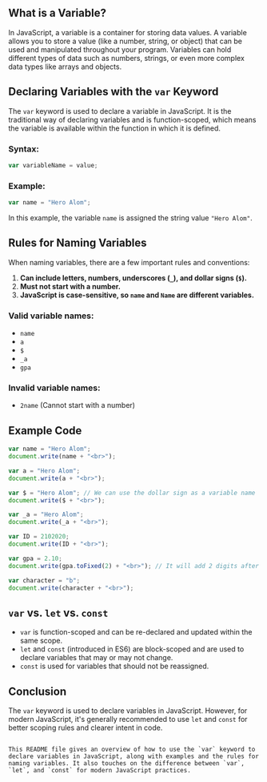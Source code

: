 

## What is a Variable?

In JavaScript, a variable is a container for storing data values. A variable allows you to store a value (like a number, string, or object) that can be used and manipulated throughout your program. Variables can hold different types of data such as numbers, strings, or even more complex data types like arrays and objects.

## Declaring Variables with the `var` Keyword

The `var` keyword is used to declare a variable in JavaScript. It is the traditional way of declaring variables and is function-scoped, which means the variable is available within the function in which it is defined.

### Syntax:
```javascript
var variableName = value;
```

### Example:
```javascript
var name = "Hero Alom";
```
In this example, the variable `name` is assigned the string value `"Hero Alom"`.

## Rules for Naming Variables

When naming variables, there are a few important rules and conventions:

1. **Can include letters, numbers, underscores (`_`), and dollar signs (`$`).**
2. **Must not start with a number.**
3. **JavaScript is case-sensitive, so `name` and `Name` are different variables.**

### Valid variable names:
- `name`
- `a`
- `$`
- `_a`
- `gpa`

### Invalid variable names:
- `2name` (Cannot start with a number)

## Example Code

```javascript
var name = "Hero Alom";
document.write(name + "<br>");

var a = "Hero Alom";
document.write(a + "<br>");

var $ = "Hero Alom"; // We can use the dollar sign as a variable name
document.write($ + "<br>");

var _a = "Hero Alom";
document.write(_a + "<br>");

var ID = 2102020;
document.write(ID + "<br>");

var gpa = 2.10;
document.write(gpa.toFixed(2) + "<br>"); // It will add 2 digits after the point

var character = "b";
document.write(character + "<br>");
```


## `var` vs. `let` vs. `const`

- `var` is function-scoped and can be re-declared and updated within the same scope.
- `let` and `const` (introduced in ES6) are block-scoped and are used to declare variables that may or may not change.
- `const` is used for variables that should not be reassigned.

## Conclusion

The `var` keyword is used to declare variables in JavaScript. However, for modern JavaScript, it's generally recommended to use `let` and `const` for better scoping rules and clearer intent in code.


```

This README file gives an overview of how to use the `var` keyword to declare variables in JavaScript, along with examples and the rules for naming variables. It also touches on the difference between `var`, `let`, and `const` for modern JavaScript practices.
